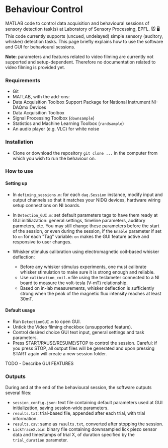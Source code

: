 # Behaviour Control

MATLAB code to control data acquisition and behavioural sessions of sensory detection task(s) at Laboratory of Sensory Processing, EPFL. :mouse:	:desktop_computer:
This code currently supports  (uncued, undelayed) simple sensory (auditory, whisker) detection tasks. This page briefly explains how to use the software and GUI for behavioural sessions.

**Note**: parameters and features related to video filming are currently not supported and setup-dependent. Therefore no documentation related to video filming is provided yet.

### Requirements
 - Git
 - MATLAB, with the add-ons:
  - Data Acquisition Toolbox Support Package for National Instrument NI-DAQmx Devices
  - Data Acquisition Toolbox
  - Signal Processing Toolbox (`downsample`)
  - Statistics and Machine Learning Toolbox (`randsample`)
 - An audio player (e.g. VLC) for white noise

### Installation
- Clone or download the repository `git clone ...` in the computer from which you wish to run the behaviour on.


### How to use
#### Setting up 
- In `defining_sessions.m`: for each `daq.Session` instance, modify input and output channels so that it matches your NIDQ devices, hardware wiring setup connections on NI boards.

- In `Detection_GUI.m`: set default parameters tags to have them ready at GUI initiliazation: general settings, timeline parameters, auditory parmeters, etc. You may still change these parameters before the start of the session, or even during the session, if the `Enable` parameter if set to `on` for each "Tag" variable: `on` makes the GUI feature active and responsive to user changes. 

- Whisker stimulus calibration using electromagnetic coil-based whisker deflection:
  - Before any whisker stimulus experiments, one must calibrate whisker stimulation to make sure it is strong enough and reliable.
  - Use `calibration_coil.m` file using the teslameter connected to a NI board to measure the volt-tesla (V-mT) relationship.
  - Based on in-lab measurements, whisker deflection is sufficiently strong when the peak of the magnetic flux intensity reaches at least 30mT.


#### Default usage
- Run `DetectionGUI.m` to open GUI.
- Untick the Video filming checkbox (unsupported feature). 
- Control desired choice GUI text input, general settings and task parameters.
- Press START/PAUSE/RESUME/STOP to control the session. Careful: if you press STOP, all output files will be generated and upon pressing START again will create a new session folder. 

TODO - Describe GUI FEATURES

### Outputs
During and at the end of the behavioural session, the software outputs several files:
- `session_config.json`: text file containing default parameters used at GUI initialization, saving session-wide parameters.
- `results.txt`: trial-based file, appended after each trial, with trial information.
- `results.csv`: same as `results.txt`, converted after stopping the session.
- `LickTraceX.bin`: binary file containing downsampled lick piezo sensor data and timestamps of trial X, of duration specified by the `trial_duration` parameter.
